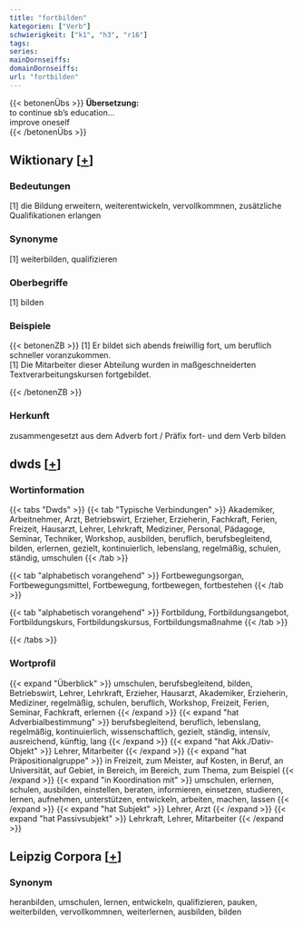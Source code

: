 ```yaml
---
title: "fortbilden"
kategorien: ["Verb"]
schwierigkeit: ["k1", "h3", "r16"]
tags:
series:
mainDornseiffs:
domainDornseiffs:
url: "fortbilden"
---
```


{{< betonenÜbs >}}
**Übersetzung:**  
to continue sb’s education...  
improve oneself  
{{< /betonenÜbs >}}

## Wiktionary [[+](https://de.wiktionary.org/wiki/fortbilden)]

### Bedeutungen
[1] die Bildung erweitern, weiterentwickeln, vervollkommnen, zusätzliche Qualifikationen erlangen  

### Synonyme
[1] weiterbilden, qualifizieren  

### Oberbegriffe
[1] bilden  

### Beispiele
{{< betonenZB >}}
[1] Er bildet sich abends freiwillig fort, um beruflich schneller voranzukommen.  
[1] Die Mitarbeiter dieser Abteilung wurden in maßgeschneiderten Textverarbeitungskursen fortgebildet.  

{{< /betonenZB >}}
### Herkunft
zusammengesetzt aus dem Adverb fort / Präfix fort- und dem Verb bilden  



## dwds [[+](https://www.dwds.de/wb/fortbilden)]

### Wortinformation
{{< tabs "Dwds" >}}
{{< tab "Typische Verbindungen" >}}
Akademiker, Arbeitnehmer, Arzt, Betriebswirt, Erzieher, Erzieherin, Fachkraft, Ferien, Freizeit, Hausarzt, Lehrer, Lehrkraft, Mediziner, Personal, Pädagoge, Seminar, Techniker, Workshop, ausbilden, beruflich, berufsbegleitend, bilden, erlernen, gezielt, kontinuierlich, lebenslang, regelmäßig, schulen, ständig, umschulen
{{< /tab >}}

{{< tab "alphabetisch vorangehend" >}}
Fortbewegungsorgan, Fortbewegungsmittel, Fortbewegung, fortbewegen, fortbestehen
{{< /tab >}}

{{< tab "alphabetisch vorangehend" >}}
Fortbildung, Fortbildungsangebot, Fortbildungskurs, Fortbildungskursus, Fortbildungsmaßnahme
{{< /tab >}}

{{< /tabs >}}

### Wortprofil
{{< expand "Überblick" >}} umschulen, berufsbegleitend, bilden, Betriebswirt, Lehrer, Lehrkraft, Erzieher, Hausarzt, Akademiker, Erzieherin, Mediziner, regelmäßig, schulen, beruflich, Workshop, Freizeit, Ferien, Seminar, Fachkraft, erlernen {{< /expand >}}
{{< expand "hat Adverbialbestimmung" >}} berufsbegleitend, beruflich, lebenslang, regelmäßig, kontinuierlich, wissenschaftlich, gezielt, ständig, intensiv, ausreichend, künftig, lang {{< /expand >}}
{{< expand "hat Akk./Dativ-Objekt" >}} Lehrer, Mitarbeiter {{< /expand >}}
{{< expand "hat Präpositionalgruppe" >}} in Freizeit, zum Meister, auf Kosten, in Beruf, an Universität, auf Gebiet, in Bereich, im Bereich, zum Thema, zum Beispiel {{< /expand >}}
{{< expand "in Koordination mit" >}} umschulen, erlernen, schulen, ausbilden, einstellen, beraten, informieren, einsetzen, studieren, lernen, aufnehmen, unterstützen, entwickeln, arbeiten, machen, lassen {{< /expand >}}
{{< expand "hat Subjekt" >}} Lehrer, Arzt {{< /expand >}}
{{< expand "hat Passivsubjekt" >}} Lehrkraft, Lehrer, Mitarbeiter {{< /expand >}}

## Leipzig Corpora [[+](https://corpora.uni-leipzig.de/en/res?word=fortbilden&corpusId=deu_newscrawl-public_2018)]


### Synonym
heranbilden, umschulen, lernen, entwickeln, qualifizieren, pauken, weiterbilden, vervollkommnen, weiterlernen, ausbilden, bilden

